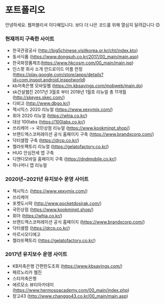# 포트폴리오

안녕하세요.
웹퍼블리셔 이다혜입니다.
보다 더 나은 코드를 위해 열심히 달려갑니다 😊

### 현재까지 구축한 사이트
- 한국관광공사 (http://big5chinese.visitkorea.or.kr/cht/index.kto)
- 동서식품 (https://www.dongsuh.co.kr/2017/00_main/main.asp)
- 한국화장품제조(https://www.hkcosm.com/00_main/main.jsp)
- 인스팟 회사 소개 안드로이드 어플 런칭(https://play.google.com/store/apps/details?id=com.inspot.android.inspotworld)
- kb저축은행 모바일웹 (https://m.kbsavings.com/mobweb/main.do)
- sk건설웹진 2017년 3월호 부터 2018년 1월호 리뉴얼 총 11개월 (http://skeyes.skec.com/)
- 디비고 (http://www.dbgo.kr/)
- 젝시믹스 2020 리뉴얼 (https://www.xexymix.com/)
- 휘아 2020 리뉴얼 (https://whia.co.kr/)
- 대상 100labs (https://100labs.co.kr/)
- 쓰리케어 -> 국민상점 리뉴얼 (https://www.kookminpt.shop/)
- 브랜드엑스코퍼레이션 공식 홈페이지 구축 (https://www.brandxcorp.com/)
- 닥터셀팜 구축 (https://drcp.co.kr/)
- 젤라또팩토리 리뉴얼 (https://gelatofactory.co.kr/)
- HUG 안심전세 앱 구축
- 디앤디모바일 홈페이지 구축 (https://dndmobile.co.kr/)
- 하나머니 앱 리뉴얼

### 2020년~2021년 유지보수 운영 사이트
- 젝시믹스 (https://www.xexymix.com/)
- 쓰리케어
- 포켓도시락 (http://www.pocketdosirak.com/)
- 국민상점 (https://www.kookminpt.shop/)
- 휘아 (https://whia.co.kr/)
- 브랜드엑스코퍼레이션 공식 홈페이지 (https://www.brandxcorp.com/)
- 닥터셀팜 (https://drcp.co.kr/)
- 마르시오디에고
- 젤라또팩토리 (https://gelatofactory.co.kr/)

###  2017년 유지보수 운영 사이트
- KB저축은행 간편한도조회 (https://www.kbsavings.com/)
- 페르노리카 웹진
- 스타저축은행
- 에르모소 뷰티아카데미 (https://www.hermosoacademy.com/00_main/index.php)
- 창고43 (http://www.changgo43.co.kr/00_main/main.asp)